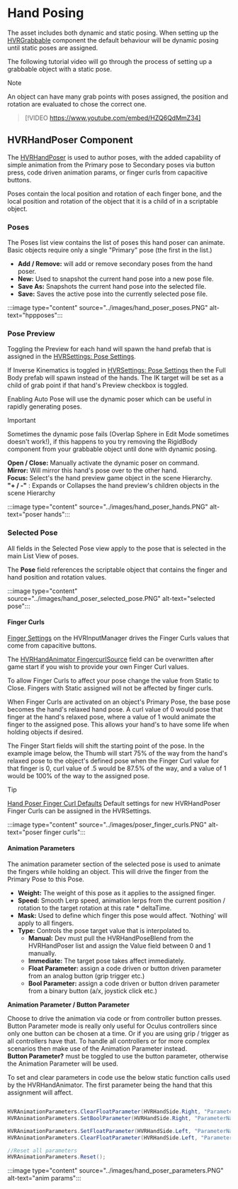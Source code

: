 # Hand Posing

The asset includes both dynamic and static posing. When setting up the [HVRGrabbable](xref:HurricaneVR.Framework.Core.HVRGrabbable) component the default behaviour will be dynamic posing until static poses are assigned.

The following tutorial video will go through the process of setting up a grabbable object with a static pose.

> [!NOTE]
> An object can have many grab points with poses assigned, the position and rotation are evaluated to chose the correct one.

> [!VIDEO https://www.youtube.com/embed/HZQ6QdMmZ34]

## HVRHandPoser Component

The [HVRHandPoser](xref:HurricaneVR.Framework.Core.HandPoser.HVRHandPoser) is used to author poses, with the added capability of simple animation from the Primary pose to Secondary poses via button press, code driven animation params, or finger curls from capacitive buttons.

Poses contain the local position and rotation of each finger bone, and the local position and rotation of the object that it is a child of in a scriptable object.


### Poses

The Poses list view contains the list of poses this hand poser can animate. Basic objects require only a single "Primary" pose (the first in the list.)

- **Add / Remove:** will add or remove secondary poses from the hand poser.
- **New:** Used to snapshot the current hand pose into a new pose file.
- **Save As:** Snapshots the current hand pose into the selected file.
- **Save:** Saves the active pose into the currently selected pose file.

:::image type="content" source="../images/hand_poser_poses.PNG" alt-text="hppposes":::

### Pose Preview

Toggling the Preview for each hand will spawn the hand prefab that is assigned in the [HVRSettings: Pose Settings](hvrsettings.md#pose-settings). 

If Inverse Kinematics is toggled in [HVRSettings: Pose Settings](hvrsettings.md#pose-settings) then the Full Body prefab will spawn instead of the hands. The IK target will be set as a child of grab point if that hand's Preview checkbox is toggled.

Enabling Auto Pose will use the dynamic poser which can be useful in rapidly generating poses.
> [!IMPORTANT]
> Sometimes the dynamic pose fails (Overlap Sphere in Edit Mode sometimes doesn't work!), if this happens to you try removing the RigidBody component from your grabbable object until done with dynamic posing.

**Open / Close:** Manually activate the dynamic poser on command.\
**Mirror:** Will mirror this hand's pose over to the other hand.\
**Focus:** Select's the hand preview game object in the scene Hierarchy.\
**"+ / -"** : Expands or Collapses the hand preview's children objects in the scene Hierarchy

:::image type="content" source="../images/hand_poser_hands.PNG" alt-text="poser hands":::

### Selected Pose

All fields in the Selected Pose view apply to the pose that is selected in the main List View of poses.

The **Pose** field references the scriptable object that contains the finger and hand position and rotation values.

:::image type="content" source="../images/hand_poser_selected_pose.PNG" alt-text="selected pose":::

#### Finger Curls

[Finger Settings](scenesetup.md#finger-settings) on the HVRInputManager drives the Finger Curls values that come from capacitive buttons.

The [HVRHandAnimator FingercurlSource](xref:HurricaneVR.Framework.Core.HandPoser.HVRHandAnimator.FingerCurlSource) field can be overwritten after game start if you wish to provide your own Finger Curl values.


To allow Finger Curls to affect your pose change the value from Static to Close. Fingers with Static assigned will not be affected by finger curls.

When Finger Curls are activated on an object's Primary Pose, the base pose becomes the hand's relaxed hand pose. 
A curl value of 0 would pose that finger at the hand's relaxed pose, where a value of 1 would animate the finger to the assigned pose. This allows your hand's to have some life when holding objects if desired.

The Finger Start fields will shift the starting point of the pose. In the example image below, the Thumb will start 75% of the way from the hand's relaxed pose to the object's defined pose when the Finger Curl value for that finger is 0, curl value of .5 would be 87.5% of the way, and a value of 1 would be 100% of the way to the assigned pose.

> [!TIP]
> [Hand Poser Finger Curl Defaults](hvrsettings.md#hand-poser-finger-curl-defaults) Default settings for new HVRHandPoser Finger Curls can be assigned in the HVRSettings.

:::image type="content" source="../images/poser_finger_curls.PNG" alt-text="poser finger curls":::

#### Animation Parameters

The animation parameter section of the selected pose is used to animate the fingers while holding an object. This will drive the finger from the Primary Pose to this Pose.

- **Weight:** The weight of this pose as it applies to the assigned finger.
- **Speed:** Smooth Lerp speed, animation lerps from the current position / rotation to the target rotation at this rate * deltaTime.
- **Mask:** Used to define which finger this pose would affect. 'Nothing' will apply to all fingers.
- **Type:** Controls the pose target value that is interpolated to.
    - **Manual:** Dev must pull the HVRHandPoseBlend from the HVRHandPoser list and assign the Value field between 0 and 1 manually.
    - **Immediate:** The target pose takes affect immediately.
    - **Float Parameter:** assign a code driven or button driven parameter from an analog button (grip trigger etc.)
    - **Bool Parameter:** assign a code driven or button driven parameter from a binary button (a/x, joystick click etc.)

**Animation Parameter / Button Parameter**

Choose to drive the animation via code or from controller button presses. Button Parameter mode is really only useful for Oculus controllers since only one button can be chosen at a time. Or if you are using grip / trigger as all controllers have that. To handle all controllers or for more complex scenarios then make use of the Animation Parameter instead.\
**Button Parameter?** must be toggled to use the button parameter, otherwise the Animation Parameter will be used.


To set and clear parameters in code use the below static function calls used by the HVRHandAnimator. The first parameter being the hand
that this assignment will affect. 

```csharp

HVRAnimationParameters.ClearFloatParameter(HVRHandSide.Right, "ParameterNameHere");
HVRAnimationParameters.SetBoolParameter(HVRHandSide.Right, "ParameterNameHere", true);

HVRAnimationParameters.SetFloatParameter(HVRHandSide.Left, "ParameterNameHere", value);
HVRAnimationParameters.ClearFloatParameter(HVRHandSide.Left, "ParameterNameHere");

//Reset all parameters
HVRAnimationParameters.Reset();

```
:::image type="content" source="../images/hand_poser_parameters.PNG" alt-text="anim params":::